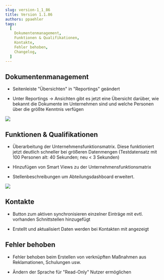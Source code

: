 ```yaml
---
slug: version-1_1_86
title: Version 1.1.86
authors: ppaehler
tags:
  [
    Dokumentenmanagement,
    Funktionen & Qualifikationen,
    Kontakte,
    Fehler behoben,
    Changelog,
  ]
---
```


## Dokumentenmanagement

- Seitenleiste "Übersichten" in "Reportings" geändert

- Unter Reportings -> Ansichten gibt es jetzt eine Übersicht darüber, wie bekannt die Dokumente im Unternehmen sind und welche Personen über die größte Kenntnis verfügen

![](https://caqadmin.blob.core.windows.net/releasenotes/71-images/mceclip1.png)

## Funktionen & Qualifikationen

- Überarbeitung der Unternehmensfunktionsmatrix. Diese funktioniert jetzt deutlich schneller bei größeren Datenmengen (Testdatensatz mit 100 Personen alt: 40 Sekunden; neu \< 3 Sekunden)

- Hinzufügen von Smart Views zu der Unternehmensfunktionsmatrix

- Stellenbeschreibungen um Abteilungsdashboard erweitert.

![](https://caqadmin.blob.core.windows.net/releasenotes/71-images/mceclip0.png)

## Kontakte

- Button zum aktiven synchronisieren einzelner Einträge mit evtl. vorhanden Schnittstellen hinzugefügt

- Erstellt und aktualisiert Daten werden bei Kontakten mit angezeigt

## Fehler behoben

- Fehler behoben beim Erstellen von verknüpften Maßnahmen aus Reklamationen, Schulungen usw.

- Ändern der Sprache für "Read-Only" Nutzer ermöglichen
